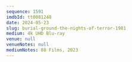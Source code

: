 ```yaml
---
sequence: 1591
imdbId: tt0081248
date: 2024-05-23
slug: burial-ground-the-nights-of-terror-1981
medium: 4k UHD Blu-ray
venue: null
venueNotes: null
mediumNotes: 88 Films, 2023
---
```

